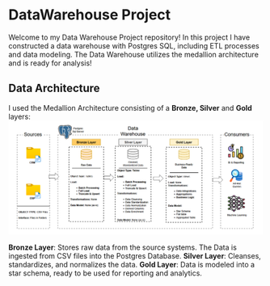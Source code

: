# DataWarehouse Project
Welcome to my Data Warehouse Project repository! In this project I have constructed a data warehouse with Postgres SQL, including ETL 
processes and data modeling. The Data Warehouse utilizes the medallion architecture and is ready for analysis!

## Data Architecture

I used the Medallion Architecture consisting of a **Bronze, Silver** and **Gold** layers:
![High Level Data Architecture](docs/HL-DataArchitecture.png)

**Bronze Layer**: Stores raw data from the source systems. The Data is ingested from CSV files into the Postgres Database.
**Silver Layer**: Cleanses, standardizes, and normalizes the data.
**Gold Layer**: Data is modeled into a star schema, ready to be used for reporting and analytics. 


